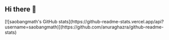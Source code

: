 ## Hi there 👋

<!--
**saobangmath/saobangmath** is a ✨ _special_ ✨ repository because its `README.md` (this file) appears on your GitHub profile.

Here are some ideas to get you started:

- 🔭 I’m currently working on ...
- 🌱 I’m currently learning ...
- 👯 I’m looking to collaborate on ...
- 🤔 I’m looking for help with ...
- 💬 Ask me about ...
- 📫 How to reach me: ...
- 😄 Pronouns: ...
- ⚡ Fun fact: ...
--> [![saobangmath's GitHub stats](https://github-readme-stats.vercel.app/api?username=saobangmath)](https://github.com/anuraghazra/github-readme-stats)

